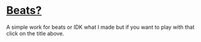 # [Beats?](https://anujbalak.github.io/beats/)
A simple work for beats or IDK what I made but if you want to play with that click on the title above.